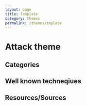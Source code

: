 ```yaml
---
layout: page
title: Template
category: themes
permalink: /themes/teplate
---
```

# Attack theme


## Categories


## Well known techneqiues


## Resources/Sources